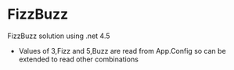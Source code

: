 # FizzBuzz

FizzBuzz solution using .net 4.5

- Values of 3,Fizz and 5,Buzz are read from App.Config so can be extended to read other combinations

